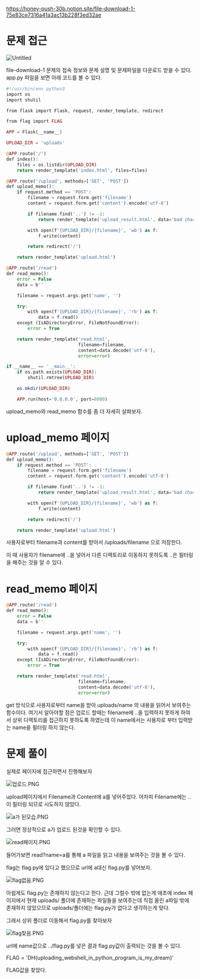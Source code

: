 https://honey-push-30b.notion.site/file-download-1-75e83ce7316a41a3ac13b228f3ed32ae

# 문제 접근

![Untitled](https://s3-us-west-2.amazonaws.com/secure.notion-static.com/5a5b4bbf-670b-45bf-8e43-1c83e9f91da2/Untitled.png)

file-download-1 문제의 접속 정보와 문제 설명 및 문제파일을 다운로드 받을 수 있다. app.py 파일을 보면 아래 코드를 볼 수 있다.

```php
#!/usr/bin/env python3
import os
import shutil

from flask import Flask, request, render_template, redirect

from flag import FLAG

APP = Flask(__name__)

UPLOAD_DIR = 'uploads'

@APP.route('/')
def index():
    files = os.listdir(UPLOAD_DIR)
    return render_template('index.html', files=files)

@APP.route('/upload', methods=['GET', 'POST'])
def upload_memo():
    if request.method == 'POST':
        filename = request.form.get('filename')
        content = request.form.get('content').encode('utf-8')

        if filename.find('..') != -1:
            return render_template('upload_result.html', data='bad characters,,')

        with open(f'{UPLOAD_DIR}/{filename}', 'wb') as f:
            f.write(content)

        return redirect('/')

    return render_template('upload.html')

@APP.route('/read')
def read_memo():
    error = False
    data = b''

    filename = request.args.get('name', '')

    try:
        with open(f'{UPLOAD_DIR}/{filename}', 'rb') as f:
            data = f.read()
    except (IsADirectoryError, FileNotFoundError):
        error = True

    return render_template('read.html',
                           filename=filename,
                           content=data.decode('utf-8'),
                           error=error)

if __name__ == '__main__':
    if os.path.exists(UPLOAD_DIR):
        shutil.rmtree(UPLOAD_DIR)

    os.mkdir(UPLOAD_DIR)

    APP.run(host='0.0.0.0', port=8000)
```

upload_memo와 read_memo 함수를 좀 더 자세히 살펴보자.

# upload_memo 페이지

```php
@APP.route('/upload', methods=['GET', 'POST'])
def upload_memo():
    if request.method == 'POST':
        filename = request.form.get('filename')
        content = request.form.get('content').encode('utf-8')

        if filename.find('..') != -1:
            return render_template('upload_result.html', data='bad characters,,')

        with open(f'{UPLOAD_DIR}/{filename}', 'wb') as f:
            f.write(content)

        return redirect('/')

    return render_template('upload.html')
```

사용자로부터 filename과 content를 받아서 /uploads/filename 으로 저장한다.

이 때 사용자가 filename에 ..을 넣어서 다른 디렉토리로 이동하지 못하도록 ..은 필터링을 해주는 것을 알 수 있다.

# read_memo 페이지

```php
@APP.route('/read')
def read_memo():
    error = False
    data = b''

    filename = request.args.get('name', '')

    try:
        with open(f'{UPLOAD_DIR}/{filename}', 'rb') as f:
            data = f.read()
    except (IsADirectoryError, FileNotFoundError):
        error = True

    return render_template('read.html',
                           filename=filename,
                           content=data.decode('utf-8'),
                           error=error)
```

get 방식으로 사용자로부터 name을 받아 uploads/name 의 내용을 읽어서 보여주는 함수이다. 여기서 알아야할 점은 업로드 할때는 filename에 ..을 입력하지 못하게 하여서 상위 디렉토리를 접근하지 못하도록 하였는데 이 name에서는 사용자로 부터 입력받는 name을 필터링 하지 않는다. 

# 문제 풀이

실제로 페이지에 접근하면서 진행해보자

![업로드.PNG](https://s3-us-west-2.amazonaws.com/secure.notion-static.com/7392d7d8-72cc-4520-9ed6-75dd3b7f50fb/.png)

upload페이지에서 Filename과 Content에 a를 넣어주었다. 어차피 Filename에는 ..이 필터링 되므로 시도하지 않았다.

![a가 된모습.PNG](https://s3-us-west-2.amazonaws.com/secure.notion-static.com/e38192f5-77bb-4b47-868e-705123698bf8/a_.png)

그러면 정상적으로 a가 업로드 된것을 확인할 수 있다.

![read페이지.PNG](https://s3-us-west-2.amazonaws.com/secure.notion-static.com/8c02ccc4-e832-4d7a-b87c-6cec5c580745/read.png)

들어가보면 read?name=a를 통해 a 파일을 읽고 내용을 보여주는 것을 볼 수 있다.

flag는 flag.py에 있다고 했으므로 url에 a대신 flag.py를 넣어보자.

![flag없음.PNG](https://s3-us-west-2.amazonaws.com/secure.notion-static.com/aac1a81c-64a0-44a7-abf1-6e5dcb396fe2/flag.png)

아쉽게도 flag.py는 존재하지 않는다고 한다. 근데 그럴수 밖에 없는게 애초에 index 페이지에서 현재 uploads/ 폴더에 존재하는 파일들을 보여주는데 직접 올린 a파일 밖에 존재하지 않았으므로 uploads/폴더에는 flag.py가 없다고 생각하는게 맞다.

그래서 상위 폴더로 이동해서 flag.py를 찾아보자

![flag찾음.PNG](https://s3-us-west-2.amazonaws.com/secure.notion-static.com/cf9c5dbf-6df2-4fdd-9b35-9b6eb77b1f69/flag.png)

url에 name값으로 ../flag.py를 넣은 결과 flag.py값이 출력되는 것을 볼 수 있다.

FLAG = 'DH{uploading_webshell_in_python_program_is_my_dream}’

FLAG값을 찾았다.
